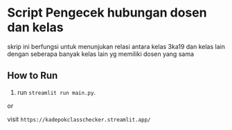 # Script Pengecek hubungan dosen dan kelas
skrip ini berfungsi untuk menunjukan relasi antara kelas 3ka19 dan kelas lain dengan seberapa banyak kelas lain yg memiliki dosen yang sama

## How to Run
1. run `streamlit run main.py`.

or

visit `https://kadepokclasschecker.streamlit.app/`